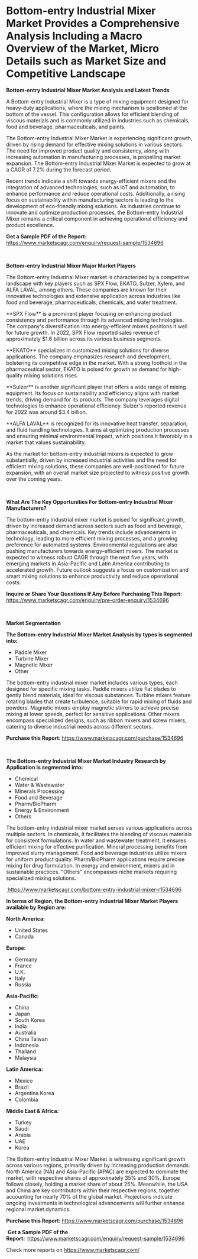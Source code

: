 <p><h1>Bottom-entry Industrial Mixer Market Provides a Comprehensive Analysis Including a Macro Overview of the Market, Micro Details such as Market Size and Competitive Landscape</h1></p><p><strong>Bottom-entry Industrial Mixer Market Analysis and Latest Trends</strong></p>
<p><p>A Bottom-entry Industrial Mixer is a type of mixing equipment designed for heavy-duty applications, where the mixing mechanism is positioned at the bottom of the vessel. This configuration allows for efficient blending of viscous materials and is commonly utilized in industries such as chemicals, food and beverage, pharmaceuticals, and paints. </p><p>The Bottom-entry Industrial Mixer Market is experiencing significant growth, driven by rising demand for effective mixing solutions in various sectors. The need for improved product quality and consistency, along with increasing automation in manufacturing processes, is propelling market expansion. The Bottom-entry Industrial Mixer Market is expected to grow at a CAGR of 7.2% during the forecast period. </p><p>Recent trends indicate a shift towards energy-efficient mixers and the integration of advanced technologies, such as IoT and automation, to enhance performance and reduce operational costs. Additionally, a rising focus on sustainability within manufacturing sectors is leading to the development of eco-friendly mixing solutions. As industries continue to innovate and optimize production processes, the Bottom-entry Industrial Mixer remains a critical component in achieving operational efficiency and product excellence.</p></p>
<p><strong>Get a Sample PDF of the Report:&nbsp;</strong> <a href="https://www.marketscagr.com/enquiry/request-sample/1534696?utm_campaign=2041&utm_medium=2&utm_source=Github&utm_content=ia&utm_term=27022025&utm_id=bottom-entry-industrial-mixer">https://www.marketscagr.com/enquiry/request-sample/1534696</a></p>
<p>&nbsp;</p>
<p><strong>Bottom-entry Industrial Mixer Major Market Players</strong></p>
<p><p>The Bottom-entry Industrial Mixer market is characterized by a competitive landscape with key players such as SPX Flow, EKATO, Sulzer, Xylem, and ALFA LAVAL, among others. These companies are known for their innovative technologies and extensive application across industries like food and beverage, pharmaceuticals, chemicals, and water treatment.</p><p>**SPX Flow** is a prominent player focusing on enhancing product consistency and performance through its advanced mixing technologies. The company's diversification into energy-efficient mixers positions it well for future growth. In 2022, SPX Flow reported sales revenue of approximately $1.6 billion across its various business segments.</p><p>**EKATO** specializes in customized mixing solutions for diverse applications. The company emphasizes research and development, bolstering its competitive edge in the market. With a strong foothold in the pharmaceutical sector, EKATO is poised for growth as demand for high-quality mixing solutions rises.</p><p>**Sulzer** is another significant player that offers a wide range of mixing equipment. Its focus on sustainability and efficiency aligns with market trends, driving demand for its products. The company leverages digital technologies to enhance operational efficiency. Sulzer's reported revenue for 2022 was around $3.4 billion.</p><p>**ALFA LAVAL** is recognized for its innovative heat transfer, separation, and fluid handling technologies. It aims at optimizing production processes and ensuring minimal environmental impact, which positions it favorably in a market that values sustainability.</p><p>As the market for bottom-entry industrial mixers is expected to grow substantially, driven by increased industrial activities and the need for efficient mixing solutions, these companies are well-positioned for future expansion, with an overall market size projected to witness positive growth over the coming years.</p></p>
<p>&nbsp;</p>
<p><strong>What Are The Key Opportunities For Bottom-entry Industrial Mixer Manufacturers?</strong></p>
<p><p>The bottom-entry industrial mixer market is poised for significant growth, driven by increased demand across sectors such as food and beverage, pharmaceuticals, and chemicals. Key trends include advancements in technology, leading to more efficient mixing processes, and a growing preference for automated systems. Environmental regulations are also pushing manufacturers towards energy-efficient mixers. The market is expected to witness robust CAGR through the next five years, with emerging markets in Asia-Pacific and Latin America contributing to accelerated growth. Future outlook suggests a focus on customization and smart mixing solutions to enhance productivity and reduce operational costs.</p></p>
<p><strong>Inquire or Share Your Questions If Any Before Purchasing This Report:</strong> <a href="https://www.marketscagr.com/enquiry/pre-order-enquiry/1534696?utm_campaign=2041&utm_medium=2&utm_source=Github&utm_content=ia&utm_term=27022025&utm_id=bottom-entry-industrial-mixer">https://www.marketscagr.com/enquiry/pre-order-enquiry/1534696</a></p>
<p>&nbsp;</p>
<p><strong>Market Segmentation</strong></p>
<p><strong>The Bottom-entry Industrial Mixer Market Analysis by types is segmented into:</strong></p>
<p><ul><li>Paddle Mixer</li><li>Turbine Mixer</li><li>Magnetic Mixer</li><li>Other</li></ul></p>
<p><p>The bottom-entry industrial mixer market includes various types, each designed for specific mixing tasks. Paddle mixers utilize flat blades to gently blend materials, ideal for viscous substances. Turbine mixers feature rotating blades that create turbulence, suitable for rapid mixing of fluids and powders. Magnetic mixers employ magnetic stirrers to achieve precise mixing at lower speeds, perfect for sensitive applications. Other mixers encompass specialized designs, such as ribbon mixers and screw mixers, catering to diverse industrial needs across different sectors.</p></p>
<p><strong>Purchase this Report:&nbsp;</strong><a href="https://www.marketscagr.com/purchase/1534696?utm_campaign=2041&utm_medium=2&utm_source=Github&utm_content=ia&utm_term=27022025&utm_id=bottom-entry-industrial-mixer">https://www.marketscagr.com/purchase/1534696</a></p>
<p>&nbsp;</p>
<p><strong>The Bottom-entry Industrial Mixer Market Industry Research by Application is segmented into:</strong></p>
<p><ul><li>Chemical</li><li>Water & Wastewater</li><li>Minerals Processing</li><li>Food and Beverage</li><li>Pharm/BioPharm</li><li>Energy & Environment</li><li>Others</li></ul></p>
<p><p>The bottom-entry industrial mixer market serves various applications across multiple sectors. In chemicals, it facilitates the blending of viscous materials for consistent formulations. In water and wastewater treatment, it ensures efficient mixing for effective purification. Mineral processing benefits from improved slurry management. Food and beverage industries utilize mixers for uniform product quality. Pharm/BioPharm applications require precise mixing for drug formulation. In energy and environment, mixers aid in sustainable practices. "Others" encompasses niche markets requiring specialized mixing solutions.</p></p>
<p><a href="https://www.marketscagr.com/bottom-entry-industrial-mixer-r1534696?utm_campaign=2041&utm_medium=2&utm_source=Github&utm_content=ia&utm_term=27022025&utm_id=bottom-entry-industrial-mixer">&nbsp;https://www.marketscagr.com/bottom-entry-industrial-mixer-r1534696</a></p>
<p><strong>In terms of Region, the Bottom-entry Industrial Mixer Market Players available by Region are:</strong></p>
<p>
    <p> <strong> North America: </strong>
        <ul>
            <li>United States</li>
            <li>Canada</li>
        </ul>
        </p> 
    <p> <strong> Europe: </strong>
        <ul>
            <li>Germany</li>
            <li>France</li>
            <li>U.K.</li>
            <li>Italy</li>
            <li>Russia</li>
        </ul>
        </p> 
    <p> <strong> Asia-Pacific: </strong>
        <ul>
            <li>China</li>
            <li>Japan</li>
            <li>South Korea</li>
            <li>India</li>
            <li>Australia</li>
            <li>China Taiwan</li>
            <li>Indonesia</li>
            <li>Thailand</li>
            <li>Malaysia</li>
        </ul>
        </p> 
    <p> <strong> Latin America: </strong>
        <ul>
            <li>Mexico</li>
            <li>Brazil</li>
            <li>Argentina Korea</li>
            <li>Colombia</li>
        </ul>
        </p> 
    <p> <strong> Middle East & Africa: </strong>
        <ul>
            <li>Turkey</li>
            <li>Saudi</li>
            <li>Arabia</li>
            <li>UAE</li>
            <li>Korea</li>
        </ul>
    </p>
    </p>
<p><p>The Bottom-entry Industrial Mixer Market is witnessing significant growth across various regions, primarily driven by increasing production demands. North America (NA) and Asia-Pacific (APAC) are expected to dominate the market, with respective shares of approximately 35% and 30%. Europe follows closely, holding a market share of about 25%. Meanwhile, the USA and China are key contributors within their respective regions, together accounting for nearly 70% of the global market. Projections indicate ongoing investments in technological advancements will further enhance regional market dynamics.</p></p>
<p><strong>Purchase this Report: </strong><a href="https://www.marketscagr.com/purchase/1534696?utm_campaign=2041&utm_medium=2&utm_source=Github&utm_content=ia&utm_term=27022025&utm_id=bottom-entry-industrial-mixer">https://www.marketscagr.com/purchase/1534696</a></p>
<p>&nbsp;<strong>Get a Sample PDF of the Report:&nbsp;&nbsp;</strong><a href="https://www.marketscagr.com/enquiry/request-sample/1534696?utm_campaign=2041&utm_medium=2&utm_source=Github&utm_content=ia&utm_term=27022025&utm_id=bottom-entry-industrial-mixer">https://www.marketscagr.com/enquiry/request-sample/1534696</a></p>
<p><strong></strong></p>
<p>Check more reports on <a href="https://www.marketscagr.com/?utm_campaign=2041&utm_medium=2&utm_source=Github&utm_content=ia&utm_term=27022025&utm_id=bottom-entry-industrial-mixer">https://www.marketscagr.com/</a></p>